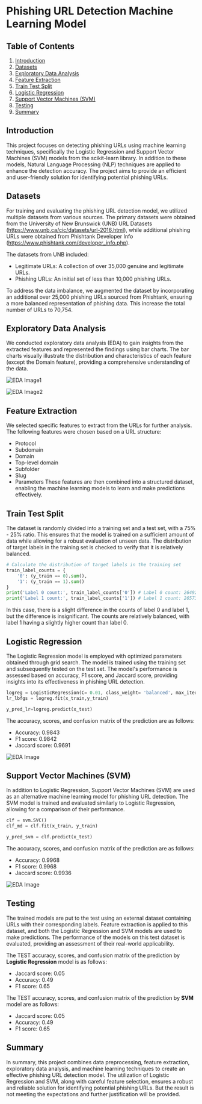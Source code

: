# Phishing URL Detection Machine Learning Model

## Table of Contents
  1. [Introduction](#introduction)<br>
  2. [Datasets](#datasets)<br>
  3. [Exploratory Data Analysis](#eda)<br>
  4. [Feature Extraction](#feature-extraction)<br>
  5. [Train Test Split](#train-test-split)<br>
  6. [Logistic Regression](#logistic-regression)<br>
  7. [Support Vector Machines (SVM)](#svm)<br>
  8. [Testing](#testing)<br>
  9. [Summary](#summary)

## <a name="introduction"> Introduction</a>
This project focuses on detecting phishing URLs using machine learning techniques, specifically the Logistic Regression and Support Vector Machines (SVM) models from the scikit-learn library. In addition to these models, Natural Language Processing (NLP) techniques are applied to enhance the detection accuracy. The project aims to provide an efficient and user-friendly solution for identifying potential phishing URLs.

## <a name="datasets"> Datasets</a>
For training and evaluating the phishing URL detection model, we utilized multiple datasets from various sources. The primary datasets were obtained from the University of New Brunswick (UNB) URL Datasets (https://www.unb.ca/cic/datasets/url-2016.html), while additional phishing URLs were obtained from Phishtank Developer Info (https://www.phishtank.com/developer_info.php).

The datasets from UNB included:
 -  Legitimate URLs: A collection of over 35,000 genuine and legitimate URLs.
 -  Phishing URLs: An initial set of less than 10,000 phishing URLs.

To address the data imbalance, we augmented the dataset by incorporating an additional over 25,000 phishing URLs sourced from Phishtank, ensuring a more balanced representation of phishing data. This increase the total number of URLs to 70,754.

## <a name="eda"> Exploratory Data Analysis</a>
We conducted exploratory data analysis (EDA) to gain insights from the extracted features and represented the findings using bar charts. The bar charts visually illustrate the distribution and characteristics of each feature (except the Domain feature), providing a comprehensive understanding of the data.

![EDA Image1](imgs/historic-graph.png)

![EDA Image2](imgs/density-map.png)



## <a name="feature-extraction"> Feature Extraction</a>
We selected specific features to extract from the URLs for further analysis. The following features were chosen based on a URL structure:
 -  Protocol
 -  Subdomain
 -  Domain
 -  Top-level domain
 -  Subfolder
 -  Slug
 -  Parameters
These features are then combined into a structured dataset, enabling the machine learning models to learn and make predictions effectively.

## <a name="train-test-split"> Train Test Split</a>
The dataset is randomly divided into a training set and a test set, with a 75% - 25% ratio. This ensures that the model is trained on a sufficient amount of data while allowing for a robust evaluation of unseen data. The distribution of target labels in the training set is checked to verify that it is relatively balanced.
```python
# Calculate the distribution of target labels in the training set
train_label_counts = {
    '0': (y_train == 0).sum(),
    '1': (y_train == 1).sum()
}
print('Label 0 count:', train_label_counts['0']) # Label 0 count: 26492
print('Label 1 count:', train_label_counts['1']) # Label 1 count: 26573
```
In this case, there is a slight difference in the counts of label 0 and label 1, but the difference is insignificant. The counts are relatively balanced, with label 1 having a slightly higher count than label 0.

## <a name="logistic-regression"> Logistic Regression
The Logistic Regression model is employed with optimized parameters obtained through grid search. The model is trained using the training set and subsequently tested on the test set. The model's performance is assessed based on accuracy, F1 score, and Jaccard score, providing insights into its effectiveness in phishing URL detection.
```python
logreg = LogisticRegression(C= 0.01, class_weight= 'balanced', max_iter= 500, penalty= 'l2', random_state=42)
lr_lbfgs = logreg.fit(x_train,y_train)

y_pred_lr=logreg.predict(x_test)
```
The accuracy, scores, and confusion matrix of the prediction are as follows:
- Accuracy: 0.9843
- F1 score: 0.9842
- Jaccard score: 0.9691

![EDA Image](imgs/confusion-matrix-lr.png)

## <a name="SVM"> Support Vector Machines (SVM)</a>
In addition to Logistic Regression, Support Vector Machines (SVM) are used as an alternative machine learning model for phishing URL detection. The SVM model is trained and evaluated similarly to Logistic Regression, allowing for a comparison of their performance.
```python
clf = svm.SVC()
clf_md = clf.fit(x_train, y_train)

y_pred_svm = clf.predict(x_test)
```
The accuracy, scores, and confusion matrix of the prediction are as follows:
- Accuracy: 0.9968
- F1 score: 0.9968
- Jaccard score: 0.9936

![EDA Image](imgs/confusion-matrix-svm.png)

## <a name="testing"> Testing</a>
The trained models are put to the test using an external dataset containing URLs with their corresponding labels. Feature extraction is applied to this dataset, and both the Logistic Regression and SVM models are used to make predictions. The performance of the models on this test dataset is evaluated, providing an assessment of their real-world applicability.

The TEST accuracy, scores, and confusion matrix of the prediction by <strong>Logistic Regression</strong> model is as follows:
- Jaccard score: 0.05
- Accuracy: 0.49
- F1 score: 0.65


The TEST accuracy, scores, and confusion matrix of the prediction by <strong>SVM</strong> model are as follows:
- Jaccard score: 0.05
- Accuracy: 0.49
- F1 score: 0.65


## <a name="testing"> Summary</a>
In summary, this project combines data preprocessing, feature extraction, exploratory data analysis, and machine learning techniques to create an effective phishing URL detection model. The utilization of Logistic Regression and SVM, along with careful feature selection, ensures a robust and reliable solution for identifying potential phishing URLs. But the result is not meeting the expectations and further justification will be provided.
